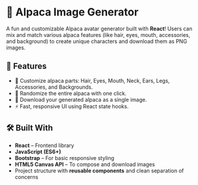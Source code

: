 # 🦙 Alpaca Image Generator

A fun and customizable Alpaca avatar generator built with **React**! Users can mix and match various alpaca features (like hair, eyes, mouth, accessories, and background) to create unique characters and download them as PNG images.

## 🚀 Features

- 🧩 Customize alpaca parts: Hair, Eyes, Mouth, Neck, Ears, Legs, Accessories, and Backgrounds.
- 🎲 Randomize the entire alpaca with one click.
- 💾 Download your generated alpaca as a single image.
- ⚡ Fast, responsive UI using React state hooks.

## 🛠️ Built With

- **React** – Frontend library
- **JavaScript (ES6+)**
- **Bootstrap** – For basic responsive styling
- **HTML5 Canvas API** – To compose and download images
- Project structure with **reusable components** and clean separation of concerns
